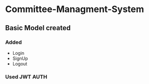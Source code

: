 # Committee-Managment-System

## Basic Model created
### Added
- Login
- SignUp
- Logout

### Used JWT AUTH

